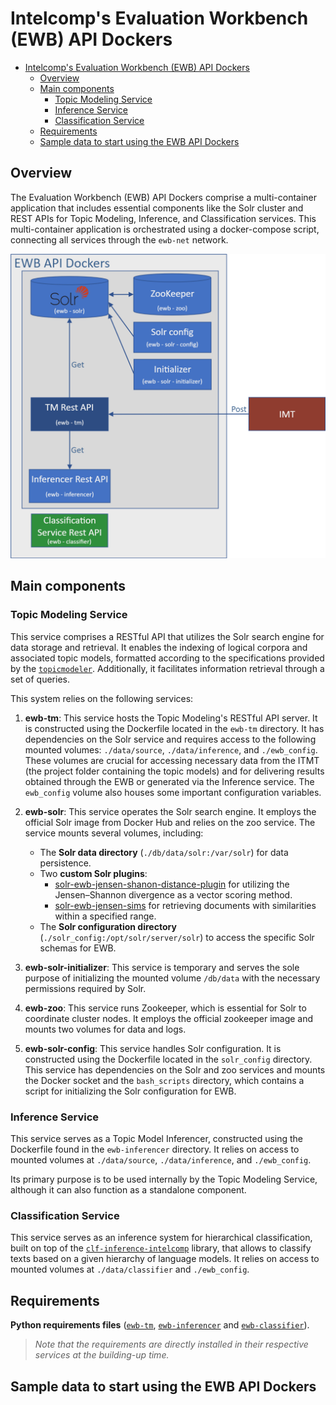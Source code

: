 # Intelcomp's Evaluation Workbench (EWB) API Dockers

- [Intelcomp's Evaluation Workbench (EWB) API Dockers](#intelcomps-evaluation-workbench-ewb-api-dockers)
  - [Overview](#overview)
  - [Main components](#main-components)
    - [Topic Modeling Service](#topic-modeling-service)
    - [Inference Service](#inference-service)
    - [Classification Service](#classification-service)
  - [Requirements](#requirements)
  - [Sample data to start using the EWB API Dockers](#sample-data-to-start-using-the-ewb-api-dockers)

## Overview

The Evaluation Workbench (EWB) API Dockers comprise a multi-container application that includes essential components like the Solr cluster and REST APIs for Topic Modeling, Inference, and Classification services. This multi-container application is orchestrated using a docker-compose script, connecting all services through the `ewb-net` network.

![Python Dockers](https://github.com/IntelCompH2020/EWB/blob/development/static/Images/ewb-architecture2.png)

## Main components

### Topic Modeling Service

This service comprises a RESTful API that utilizes the Solr search engine for data storage and retrieval. It enables the indexing of logical corpora and associated topic models, formatted according to the specifications provided by the [``topicmodeler``](https://github.com/IntelCompH2020/topicmodeler). Additionally, it facilitates information retrieval through a set of queries.

This system relies on the following services:

1. **ewb-tm**: This service hosts the Topic Modeling's RESTful API server. It is constructed using the Dockerfile located in the ``ewb-tm`` directory. It has dependencies on the Solr service and requires access to the following mounted volumes: ``./data/source``, ``./data/inference``, and ``./ewb_config``. These volumes are crucial for accessing necessary data from the ITMT (the project folder containing the topic models) and for delivering results obtained through the EWB or generated via the Inference service. The ``ewb_config`` volume also houses some important configuration variables.

2. **ewb-solr**: This service operates the Solr search engine. It employs the official Solr image from Docker Hub and relies on the zoo service. The service mounts several volumes, including:

   - The **Solr data directory** (``./db/data/solr:/var/solr``) for data persistence.
   - Two **custom Solr plugins**:
     - [solr-ewb-jensen-shanon-distance-plugin](https://github.com/Nemesis1303/solr-ewb-jensen-shanon-distance-plugin) for utilizing the Jensen–Shannon divergence as a vector scoring method.
     - [solr-ewb-jensen-sims](https://github.com/IntelCompH2020/solr-ewb-sims) for retrieving documents with similarities within a specified range.
   - The **Solr configuration directory** (``./solr_config:/opt/solr/server/solr``) to access the specific Solr schemas for EWB.

3. **ewb-solr-initializer**: This service is temporary and serves the sole purpose of initializing the mounted volume ``/db/data`` with the necessary permissions required by Solr.

4. **ewb-zoo**: This service runs Zookeeper, which is essential for Solr to coordinate cluster nodes. It employs the official zookeeper image and mounts two volumes for data and logs.

5. **ewb-solr-config**: This service handles Solr configuration. It is constructed using the Dockerfile located in the ``solr_config`` directory. This service has dependencies on the Solr and zoo services and mounts the Docker socket and the ``bash_scripts`` directory, which contains a script for initializing the Solr configuration for EWB.

### Inference Service

This service serves as a Topic Model Inferencer, constructed using the Dockerfile found in the ``ewb-inferencer`` directory. It relies on access to mounted volumes at ``./data/source``, ``./data/inference``, and ``./ewb_config``.

Its primary purpose is to be used internally by the Topic Modeling Service, although it can also function as a standalone component.

### Classification Service

This service serves as an inference system for hierarchical classification, built on top of the [``clf-inference-intelcomp``](https://pypi.org/project/clf-inference-intelcomp/) library, that allows to classify texts based on a given hierarchy of language models. It relies on access to mounted volumes at ``./data/classifier`` and ``./ewb_config``.

## Requirements

**Python requirements files** ([``ewb-tm``](https://github.com/IntelCompH2020/EWB/blob/main/restapi/requirements.txt), [``ewb-inferencer``](https://github.com/IntelCompH2020/EWB/blob/main/inferencer/requirements.txt) and [``ewb-classifier``](https://github.com/IntelCompH2020/EWB/blob/development/classifier/requirements.txt)).

> *Note that the requirements are directly installed in their respective services at the building-up time.*

## Sample data to start using the EWB API Dockers